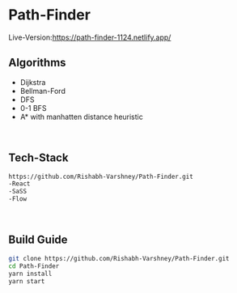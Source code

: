 # Path-Finder

Live-Version:https://path-finder-1124.netlify.app/

## Algorithms

- Dijkstra
- Bellman-Ford
- DFS
- 0-1 BFS
- A\* with manhatten distance heuristic

<br>

## Tech-Stack

```bash
https://github.com/Rishabh-Varshney/Path-Finder.git
-React
-SaSS
-Flow
```

<br>

## Build Guide

```bash
git clone https://github.com/Rishabh-Varshney/Path-Finder.git
cd Path-Finder
yarn install
yarn start
```
<br>
